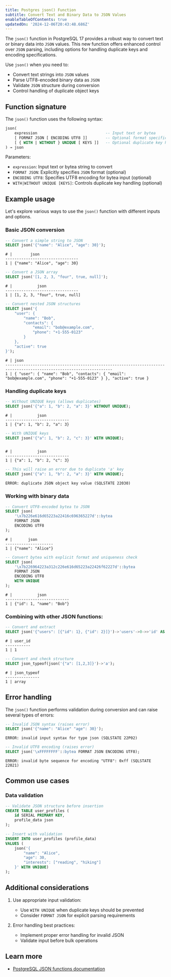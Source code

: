 ```yaml
---
title: Postgres json() Function
subtitle: Convert Text and Binary Data to JSON Values
enableTableOfContents: true
updatedOn: '2024-12-06T20:43:48.686Z'
---
```


The `json()` function in PostgreSQL 17 provides a robust way to convert text or binary data into `JSON` values. This new function offers enhanced control over `JSON` parsing, including options for handling duplicate keys and encoding specifications.

Use `json()` when you need to:

- Convert text strings into `JSON` values
- Parse UTF8-encoded binary data as `JSON`
- Validate `JSON` structure during conversion
- Control handling of duplicate object keys

<CTA />

## Function signature

The `json()` function uses the following syntax:

```sql
json(
    expression                              -- Input text or bytea
    [ FORMAT JSON [ ENCODING UTF8 ]]        -- Optional format specification
    [ { WITH | WITHOUT } UNIQUE [ KEYS ]]   -- Optional duplicate key handling
) → json
```

Parameters:

- `expression`: Input text or bytea string to convert
- `FORMAT JSON`: Explicitly specifies `JSON` format (optional)
- `ENCODING UTF8`: Specifies UTF8 encoding for bytea input (optional)
- `WITH|WITHOUT UNIQUE [KEYS]`: Controls duplicate key handling (optional)

## Example usage

Let's explore various ways to use the `json()` function with different inputs and options.

### Basic JSON conversion

```sql
-- Convert a simple string to JSON
SELECT json('{"name": "Alice", "age": 30}');
```

```text
# |        json
--------------------------------
1 | {"name": "Alice", "age": 30}
```

```sql
-- Convert a JSON array
SELECT json('[1, 2, 3, "four", true, null]');
```

```text
# |           json
--------------------------------
1 | [1, 2, 3, "four", true, null]
```

```sql
-- Convert nested JSON structures
SELECT json('{
    "user": {
        "name": "Bob",
        "contacts": {
            "email": "bob@example.com",
            "phone": "+1-555-0123"
        }
    },
    "active": true
}');
```

```text
# | json
---------------------------------------------------------------------------------------------------------------------
1 | { "user": { "name": "Bob", "contacts": { "email": "bob@example.com", "phone": "+1-555-0123" } }, "active": true }
```

### Handling duplicate keys

```sql
-- Without UNIQUE keys (allows duplicates)
SELECT json('{"a": 1, "b": 2, "a": 3}' WITHOUT UNIQUE);
```

```text
# |           json
----------------------------
1 | {"a": 1, "b": 2, "a": 3}
```

```sql
-- With UNIQUE keys
SELECT json('{"a": 1, "b": 2, "c": 3}' WITH UNIQUE);
```

```text

# |           json
----------------------------
1 | {"a": 1, "b": 2, "c": 3}
```

```sql
-- This will raise an error due to duplicate 'a' key
SELECT json('{"a": 1, "b": 2, "a": 3}' WITH UNIQUE);
```

```text
ERROR: duplicate JSON object key value (SQLSTATE 22030)
```

### Working with binary data

```sql
-- Convert UTF8-encoded bytea to JSON
SELECT json(
    '\x7b226e616d65223a22416c696365227d'::bytea
    FORMAT JSON
    ENCODING UTF8
);
```

```text
# |       json
---------------------
1 | {"name": "Alice"}
```

```sql
-- Convert bytea with explicit format and uniqueness check
SELECT json(
    '\x7b226964223a312c226e616d65223a22426f62227d'::bytea
    FORMAT JSON
    ENCODING UTF8
    WITH UNIQUE
);
```

```text
# |           json
----------------------------
1 | {"id": 1, "name": "Bob"}
```

### Combining with other JSON functions:

```sql
-- Convert and extract
SELECT json('{"users": [{"id": 1}, {"id": 2}]}')->'users'->0->>'id' AS user_id;
```

```text
# | user_id
-----------
1 | 1
```

```sql
-- Convert and check structure
SELECT json_typeof(json('{"a": [1,2,3]}')->'a');
```

```text
# | json_typeof
---------------
1 | array
```

## Error handling

The `json()` function performs validation during conversion and can raise several types of errors:

```sql
-- Invalid JSON syntax (raises error)
SELECT json('{"name": "Alice" "age": 30}');
```

```text
ERROR: invalid input syntax for type json (SQLSTATE 22P02)
```

```sql
-- Invalid UTF8 encoding (raises error)
SELECT json('\xFFFFFFFF'::bytea FORMAT JSON ENCODING UTF8);
```

```text
ERROR: invalid byte sequence for encoding "UTF8": 0xff (SQLSTATE 22021)
```

## Common use cases

### Data validation

```sql
-- Validate JSON structure before insertion
CREATE TABLE user_profiles (
    id SERIAL PRIMARY KEY,
    profile_data json
);

-- Insert with validation
INSERT INTO user_profiles (profile_data)
VALUES (
    json('{
        "name": "Alice",
        "age": 30,
        "interests": ["reading", "hiking"]
    }' WITH UNIQUE)
);
```

## Additional considerations

1. Use appropriate input validation:

   - Use `WITH UNIQUE` when duplicate keys should be prevented
   - Consider `FORMAT JSON` for explicit parsing requirements

2. Error handling best practices:
   - Implement proper error handling for invalid JSON
   - Validate input before bulk operations

## Learn more

- [PostgreSQL JSON functions documentation](https://www.postgresql.org/docs/current/functions-json.html)
